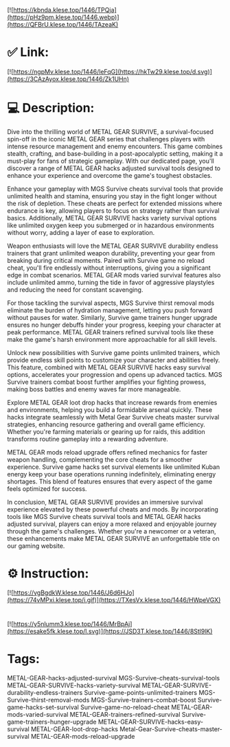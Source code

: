 [![https://kbnda.klese.top/1446/TPQja](https://pHz9pm.klese.top/1446.webp)](https://QFBrU.klese.top/1446/TAzeaK)
# ✅ Link:
[![https://ngpMv.klese.top/1446/leFqG](https://hkTw29.klese.top/d.svg)](https://3CAzAyox.klese.top/1446/Zk1UHn)
# 💻 Description:
Dive into the thrilling world of METAL GEAR SURVIVE, a survival-focused spin-off in the iconic METAL GEAR series that challenges players with intense resource management and enemy encounters. This game combines stealth, crafting, and base-building in a post-apocalyptic setting, making it a must-play for fans of strategic gameplay. With our dedicated page, you'll discover a range of METAL GEAR hacks adjusted survival tools designed to enhance your experience and overcome the game's toughest obstacles.



Enhance your gameplay with MGS Survive cheats survival tools that provide unlimited health and stamina, ensuring you stay in the fight longer without the risk of depletion. These cheats are perfect for extended missions where endurance is key, allowing players to focus on strategy rather than survival basics. Additionally, METAL GEAR SURVIVE hacks variety survival options like unlimited oxygen keep you submerged or in hazardous environments without worry, adding a layer of ease to exploration.



Weapon enthusiasts will love the METAL GEAR SURVIVE durability endless trainers that grant unlimited weapon durability, preventing your gear from breaking during critical moments. Paired with Survive game no reload cheat, you'll fire endlessly without interruptions, giving you a significant edge in combat scenarios. METAL GEAR mods varied survival features also include unlimited ammo, turning the tide in favor of aggressive playstyles and reducing the need for constant scavenging.



For those tackling the survival aspects, MGS Survive thirst removal mods eliminate the burden of hydration management, letting you push forward without pauses for water. Similarly, Survive game trainers hunger upgrade ensures no hunger debuffs hinder your progress, keeping your character at peak performance. METAL GEAR trainers refined survival tools like these make the game's harsh environment more approachable for all skill levels.



Unlock new possibilities with Survive game points unlimited trainers, which provide endless skill points to customize your character and abilities freely. This feature, combined with METAL GEAR SURVIVE hacks easy survival options, accelerates your progression and opens up advanced tactics. MGS Survive trainers combat boost further amplifies your fighting prowess, making boss battles and enemy waves far more manageable.



Explore METAL GEAR loot drop hacks that increase rewards from enemies and environments, helping you build a formidable arsenal quickly. These hacks integrate seamlessly with Metal Gear Survive cheats master survival strategies, enhancing resource gathering and overall game efficiency. Whether you're farming materials or gearing up for raids, this addition transforms routine gameplay into a rewarding adventure.



METAL GEAR mods reload upgrade offers refined mechanics for faster weapon handling, complementing the core cheats for a smoother experience. Survive game hacks set survival elements like unlimited Kuban energy keep your base operations running indefinitely, eliminating energy shortages. This blend of features ensures that every aspect of the game feels optimized for success.



In conclusion, METAL GEAR SURVIVE provides an immersive survival experience elevated by these powerful cheats and mods. By incorporating tools like MGS Survive cheats survival tools and METAL GEAR hacks adjusted survival, players can enjoy a more relaxed and enjoyable journey through the game's challenges. Whether you're a newcomer or a veteran, these enhancements make METAL GEAR SURVIVE an unforgettable title on our gaming website.

# ⚙️ Instruction:
[![https://vgBgdkW.klese.top/1446/J6d6HJo](https://74vMPxi.klese.top/i.gif)](https://TXesVx.klese.top/1446/HWpeVGX)
#
[![https://y5nlumm3.klese.top/1446/MrBpAj](https://esake5fk.klese.top/l.svg)](https://JSD3T.klese.top/1446/8Stl9lK)
# Tags:
METAL-GEAR-hacks-adjusted-survival MGS-Survive-cheats-survival-tools METAL-GEAR-SURVIVE-hacks-variety-survival METAL-GEAR-SURVIVE-durability-endless-trainers Survive-game-points-unlimited-trainers MGS-Survive-thirst-removal-mods MGS-Survive-trainers-combat-boost Survive-game-hacks-set-survival Survive-game-no-reload-cheat METAL-GEAR-mods-varied-survival METAL-GEAR-trainers-refined-survival Survive-game-trainers-hunger-upgrade METAL-GEAR-SURVIVE-hacks-easy-survival METAL-GEAR-loot-drop-hacks Metal-Gear-Survive-cheats-master-survival METAL-GEAR-mods-reload-upgrade






